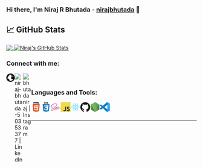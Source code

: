 

### Hi there, I'm Niraj R Bhutada -  [nirajbhutada][website] 👋



## &#x1f4c8; GitHub Stats
<a href="https://github.com/nirajbhutada/nirajbhutada">
  <img align="center" src="https://github-readme-stats.vercel.app/api/top-langs/?username=nirajbhutada&title_color=ffffff&text_color=c9cacc&icon_color=2bbc8a&bg_color=1d1f21&langs_count=3" />
</a>
<a href="https://github.com/nirajbhutada/nirajbhutada">
  <img align="center" src="https://github-readme-stats.vercel.app/api?username=nirajbhutada&show_icons=true&line_height=27&count_private=true&title_color=ffffff&text_color=c9cacc&icon_color=2bbc8a&bg_color=1d1f21" alt="Niraj's GitHub Stats" />
</a>
<!-- <a href="https://github.com/nirajbhutada/nirajbhutada">
   <img align="center" src="https://github-readme-stats.vercel.app/api/pin/?username=nirajbhutada&repo=Masonary&title_color=ffffff&text_color=c9cacc&icon_color=2bbc8a&bg_color=1d1f21" />
</a>
<a href="https://github.com/nirajbhutada/nirajbhutada">
   <img align="center" src="https://github-readme-stats.vercel.app/api/pin/?username=nirajbhutada&repo=star-wars &title_color=ffffff&text_color=c9cacc&icon_color=2bbc8a&bg_color=1d1f21" />
</a>
<a href="https://github.com/nirajbhutada/nirajbhutada">
   <img align="center" src="https://github-readme-stats.vercel.app/api/pin/?username=nirajbhutada&repo=Infinite-scroll &title_color=ffffff&text_color=c9cacc&icon_color=2bbc8a&bg_color=1d1f21" />
</a> -->

### Connect with me:

[<img align="left" alt="https://nirajbhutada.github.io/" width="22px" src="https://raw.githubusercontent.com/iconic/open-iconic/master/svg/globe.svg" />][website]
[<img align="left" alt="niraj-bhutada-50353377 | LinkedIn" width="22px" src="https://cdn.jsdelivr.net/npm/simple-icons@v3/icons/linkedin.svg" />][linkedin]
[<img align="left" alt="bhutadaniraj | Instagram" width="22px" src="https://cdn.jsdelivr.net/npm/simple-icons@v3/icons/instagram.svg" />][instagram]

<br />

### Languages and Tools:


[<img align="left" alt="HTML5" width="26px" src="https://raw.githubusercontent.com/github/explore/80688e429a7d4ef2fca1e82350fe8e3517d3494d/topics/html/html.png" />][website]
[<img align="left" alt="CSS3" width="26px" src="https://raw.githubusercontent.com/github/explore/80688e429a7d4ef2fca1e82350fe8e3517d3494d/topics/css/css.png" />][website]
[<img align="left" alt="SCSS" width="26px" src="https://raw.githubusercontent.com/github/explore/80688e429a7d4ef2fca1e82350fe8e3517d3494d/topics/sass/sass.png" />][website]
[<img align="left" alt="JavaScript" width="26px" src="https://raw.githubusercontent.com/github/explore/80688e429a7d4ef2fca1e82350fe8e3517d3494d/topics/javascript/javascript.png" />][website]
[<img align="left" alt="React" width="26px" src="https://raw.githubusercontent.com/github/explore/80688e429a7d4ef2fca1e82350fe8e3517d3494d/topics/react/react.png" />][website]
[<img align="left" alt="GitHub" width="26px" src="https://raw.githubusercontent.com/github/explore/78df643247d429f6cc873026c0622819ad797942/topics/github/github.png" />][website]
[<img align="left" alt="Node.js" width="26px" src="https://raw.githubusercontent.com/github/explore/80688e429a7d4ef2fca1e82350fe8e3517d3494d/topics/nodejs/nodejs.png" />][website]
[<img align="left" alt="Visual Studio Code" width="26px" src="https://raw.githubusercontent.com/github/explore/80688e429a7d4ef2fca1e82350fe8e3517d3494d/topics/visual-studio-code/visual-studio-code.png" />][website]
<br />
<br />

---


[website]: https://nirajbhutada.github.io
[instagram]: https://www.instagram.com/bhutadaniraj
[linkedin]: https://www.linkedin.com/in/nirajbhutada/
